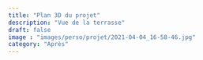 ```yaml
---
title: "Plan 3D du projet"
description: "Vue de la terrasse"
draft: false
image : "images/perso/projet/2021-04-04_16-58-46.jpg"
category: "Après"
---
```

